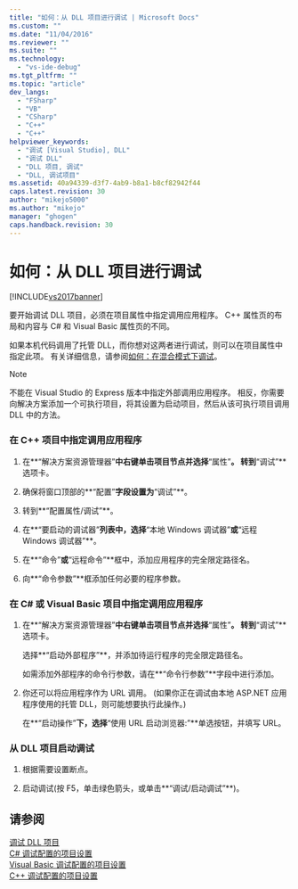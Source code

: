 ```yaml
---
title: "如何：从 DLL 项目进行调试 | Microsoft Docs"
ms.custom: ""
ms.date: "11/04/2016"
ms.reviewer: ""
ms.suite: ""
ms.technology: 
  - "vs-ide-debug"
ms.tgt_pltfrm: ""
ms.topic: "article"
dev_langs: 
  - "FSharp"
  - "VB"
  - "CSharp"
  - "C++"
  - "C++"
helpviewer_keywords: 
  - "调试 [Visual Studio], DLL"
  - "调试 DLL"
  - "DLL 项目, 调试"
  - "DLL, 调试项目"
ms.assetid: 40a94339-d3f7-4ab9-b8a1-b8cf82942f44
caps.latest.revision: 30
author: "mikejo5000"
ms.author: "mikejo"
manager: "ghogen"
caps.handback.revision: 30
---
```

# 如何：从 DLL 项目进行调试
[!INCLUDE[vs2017banner](../code-quality/includes/vs2017banner.md)]

要开始调试 DLL 项目，必须在项目属性中指定调用应用程序。  C\+\+ 属性页的布局和内容与 C\# 和 Visual Basic 属性页的不同。  
  
 如果本机代码调用了托管 DLL，而你想对这两者进行调试，则可以在项目属性中指定此项。  有关详细信息，请参阅[如何：在混合模式下调试](../debugger/how-to-debug-in-mixed-mode.md)。  
  
> [!NOTE]
>  不能在 Visual Studio 的 Express 版本中指定外部调用应用程序。  相反，你需要向解决方案添加一个可执行项目，将其设置为启动项目，然后从该可执行项目调用 DLL 中的方法。  
  
### 在 C\+\+ 项目中指定调用应用程序  
  
1.  在**“解决方案资源管理器”**中右键单击项目节点并选择**“属性”**。  转到**“调试”**选项卡。  
  
2.  确保将窗口顶部的**“配置”**字段设置为**“调试”**。  
  
3.  转到**“配置属性\/调试”**。  
  
4.  在**“要启动的调试器”**列表中，选择**“本地 Windows 调试器”**或**“远程 Windows 调试器”**。  
  
5.  在**“命令”**或**“远程命令”**框中，添加应用程序的完全限定路径名。  
  
6.  向**“命令参数”**框添加任何必要的程序参数。  
  
### 在 C\# 或 Visual Basic 项目中指定调用应用程序  
  
1.  在**“解决方案资源管理器”**中右键单击项目节点并选择**“属性”**。  转到**“调试”**选项卡。  
  
     选择**“启动外部程序”**，并添加待运行程序的完全限定路径名。  
  
     如需添加外部程序的命令行参数，请在**“命令行参数”**字段中进行添加。  
  
2.  你还可以将应用程序作为 URL 调用。  \(如果你正在调试由本地 ASP.NET 应用程序使用的托管 DLL，则可能想要执行此操作。\)  
  
     在**“启动操作”**下，选择**“使用 URL 启动浏览器:”**单选按钮，并填写 URL。  
  
### 从 DLL 项目启动调试  
  
1.  根据需要设置断点。  
  
2.  启动调试\(按 F5，单击绿色箭头，或单击**“调试\/启动调试”**\)。  
  
## 请参阅  
 [调试 DLL 项目](../debugger/debugging-dll-projects.md)   
 [C\# 调试配置的项目设置](../debugger/project-settings-for-csharp-debug-configurations.md)   
 [Visual Basic 调试配置的项目设置](../debugger/project-settings-for-a-visual-basic-debug-configuration.md)   
 [C\+\+ 调试配置的项目设置](../debugger/project-settings-for-a-cpp-debug-configuration.md)